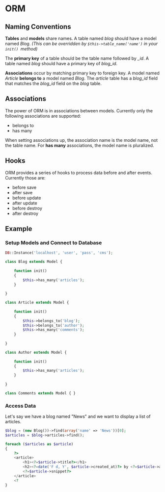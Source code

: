 # ORM

## Naming Conventions

**Tables** and **models** share names. A table named *blog* should have a model named *Blog*. *(This can be overridden by `$this->table_name('name')` in your `init() `method)*

The **primary key** of a table should be the table name followed by *_id*. A table named *blog* should have a primary key of *blog_id*.

**Associations** occur by matching primary key to foreign key. A model named *Article* **belongs to** a model named *Blog*. The *article* table has a *blog_id* field that matches the *blog_id* field on the *blog* table.

## Associations

The power of ORM is in associations between models. Currently only the following associations are supported:

- belongs to
- has many

When setting associations up, the association name is the model name, not the table name. For **has many** associations, the model name is pluralized.

## Hooks

ORM provides a series of hooks to process data before and after events. Currently those are:

- before save
- after save
- before update
- after update
- before destroy
- after destroy

## Example

### Setup Models and Connect to Database

```php
DB::Instance('localhost', 'user', 'pass', 'cms');

class Blog extends Model {
	
	function init()
	{
		$this->has_many('articles');
	}
	
}

class Article extends Model {
	
	function init()
	{
		$this->belongs_to('blog');
		$this->belongs_to('author');
		$this->has_many('comments');
	}
	
}

class Author extends Model {
	
	function init()
	{
		$this->has_many('articles');
	}
	
}

class Comments extends Model { }
```

### Access Data

Let's say we have a blog named "News" and we want to display a list of articles.

```php
$blog = (new Blog())->find(array('name' => 'News'))[0];
$articles = $blog->articles->find();

foreach ($articles as $article)
{
	?>
	<article>
		<h1><?=$article->title?></h1>
		<h2><?=date('F d, Y', $article->created_at)?> by <?=$article->author->name?> | <?=$article->comments->count()?> comments</h2>
		<?=$article->snippet?>
	</article>
	<?
}
```